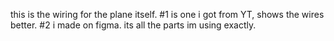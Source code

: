 this is the wiring for the plane itself.
#1 is one i got from YT, shows the wires better. 
#2 i made on figma. its all the parts im using exactly.
